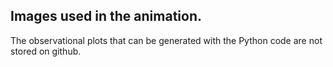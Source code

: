 ## Images used in the animation.

The observational plots that can be generated with the Python code are not stored on github.

